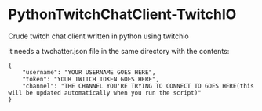 # PythonTwitchChatClient-TwitchIO
Crude twitch chat client written in python using twitchio

it needs a twchatter.json file in the same directory with the contents:
```
{
    "username": "YOUR USERNAME GOES HERE",
    "token": "YOUR TWITCH TOKEN GOES HERE",
    "channel": "THE CHANNEL YOU'RE TRYING TO CONNECT TO GOES HERE(this will be updated automatically when you run the script)"
}
```
